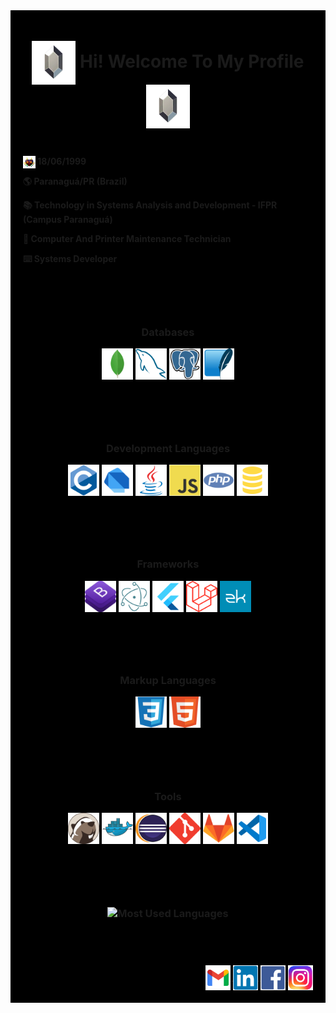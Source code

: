 <div style="background-color:black; padding: 10px">
  <h1 align="center"> 
    <img align="center" title="Rupee" alt="Rupee" height="70" width="70" src="_images/zelda/rupee-silver-breath-of-the-wild.png">
    Hi! Welcome To My Profile
    <img align="center" title="Rupee" alt="Rupee" height="70" width="70" src="_images/zelda/rupee-silver-breath-of-the-wild.png">
  </h1>

  <h4 style="padding: 10px;">
    <p><img style="float:left; vertical-align:bottom;" title="Majora's Mask" alt="Majora's Mask" height="20" width="20" src="_images/zelda/majoras-mask.png">&nbsp;18/06/1999</p>
    <p>🌎 Paranaguá/PR (Brazil)</p>
    <p>📚 Technology in Systems Analysis and Development - IFPR (Campus Paranaguá)</p>
    <p>🔧 Computer And Printer Maintenance Technician</p>
    <p>⌨️ Systems Developer</p>
  </h4>

  <h3 align="center" style="padding: 30px;">
    <p>Databases</p>
    <img align="center" title="MongoDB" alt="MongoDB" height="50" width="50" src="_images/bancos-de-dados/mongodb.png">
    <img align="center" title="MySQL" alt="MySQL" height="50" width="50" src="_images/bancos-de-dados/mysql.png">
    <img align="center" title="PostgreSQL" alt="PostgreSQL" height="50" width="50" src="_images/bancos-de-dados/postgresql.png">
    <img align="center" title="SQLite" alt="SQLite" height="50" width="50" src="_images/bancos-de-dados/sqlite.png">
  </h3>

  <h3 align="center" style="padding: 30px;">
    <p>Development Languages</p>
    <img align="center" title="C" alt="C" height="50" width="50" src="_images/linguagens-de-programacao/c.png">
    <img align="center" title="Dart" alt="Dart" height="50" width="50" src="_images/linguagens-de-programacao/dart.png">
    <img align="center" title="Java" alt="Java" height="50" width="50" src="_images/linguagens-de-programacao/java.png">
    <img align="center" title="JavaScript" alt="JavaScript" height="50" width="50" src="_images/linguagens-de-programacao/javascript.png">
    <img align="center" title="PHP" alt="PHP" height="50" width="50" src="_images/linguagens-de-programacao/php.png">
    <img align="center" title="SQL" alt="SQL" height="50" width="50" src="_images/linguagens-de-programacao/sql.png">
  </h3>

  <h3 align="center" style="padding: 30px;">
    <p>Frameworks</p>
    <img align="center" title="Bootstrap" alt="Bootstrap" height="50" width="50" src="_images/frameworks/bootstrap.png">
    <img align="center" title="Electron" alt="Electron" height="50" width="50" src="_images/frameworks/electron.png">
    <img align="center" title="Flutter" alt="Flutter" height="50" width="50" src="_images/frameworks/flutter.png">
    <img align="center" title="Laravel" alt="Laravel" height="50" width="50" src="_images/frameworks/laravel.png">
    <img align="center" title="ZK" alt="ZK" height="50" width="50" src="_images/frameworks/zk.png">
  </h3>

  <h3 align="center" style="padding: 30px;">
    <p>Markup Languages</p>
    <img align="center" title="CSS" alt="CSS" height="50" width="50" src="_images/linguagens-de-marcacao/css.png">
    <img align="center" title="HTML" alt="HTML" height="50" width="50" src="_images/linguagens-de-marcacao/html.png">
  </h3>

  <h3 align="center" style="padding: 30px;">
    <p>Tools</p>
    <img align="center" title="DBeaver" alt="DBeaver" height="50" width="50" src="_images/ferramentas/dbeaver.png">
    <img align="center" title="Docker" alt="Docker" height="50" width="50" src="_images/ferramentas/docker.png">
    <img align="center" title="Eclipse" alt="Eclipse" height="50" width="50" src="_images/ferramentas/eclipse.png">
    <img align="center" title="Git" alt="Git" height="50" width="50" src="_images/ferramentas/git.png">
    <img align="center" title="GitLab" alt="GitLab" height="50" width="50" src="_images/ferramentas/gitlab.png">
    <img align="center" title="Visual Studio Code" alt="Visual Studio Code" height="50" width="50" src="_images/ferramentas/visual-studio-code.png">
  </h3>

  <h3 align="center" style="padding: 30px;">
    <p><img align="center" title="Most Used Languages" alt="Most Used Languages" src="https://github-readme-stats.vercel.app/api/top-langs/?username=KyuujiVinsmoke&layout=compact&langs_count=7&theme=dark"/></p>
  </h3>
  
  <div align="right" style="padding: 10px;">
    <a href="mailto:andreluizvelosocruz@gmail.com" > 
      <img align="center" title="Gmail" alt="Gmail" height="40" width="40" src="_images/contatos/gmail.png">
    </a>
    <a href="https://www.linkedin.com/in/kyuujivinsmoke">
      <img align="center" title="LinkedIn" alt="LinkedIn" height="40" width="40" src="_images/contatos/LinkedIn.png">
    </a>
    <a href="https://www.facebook.com/KyuujiVinsmoke">
      <img align="center" title="Facebook" alt="Facebook" height="40" width="40" src="_images/contatos/facebook.png">
    </a>
    <a href="https://www.instagram.com/kyuujivinsmoke/?hl=pt-br">
      <img align="center" title="Instagram" alt="Instagram" height="40" width="40" src="_images/contatos/instagram.png">
    </a>
  </div>

  <style>
    a:hover{ text-decoration: none; }
  </style>
</div>
